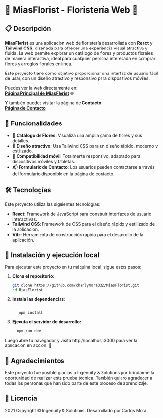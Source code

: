 # 💐 MiasFlorist - Floristería Web 🌷

## 📋 Descripción

**MiasFlorist** es una aplicación web de floristería desarrollada con **React** y **Tailwind CSS**, diseñada para ofrecer una experiencia visual atractiva y fluida. La web permite explorar un catálogo de flores y productos florales de manera interactiva, ideal para cualquier persona interesada en comprar flores y arreglos florales en línea.

Este proyecto tiene como objetivo proporcionar una interfaz de usuario fácil de usar, con un diseño atractivo y responsivo para dispositivos móviles.

Puedes ver la web directamente en:  
[**Página Principal de MiasFlorist**](https://charlymora332.github.io/MiasFlorist/) 🌐

Y también puedes visitar la página de **Contacto**:  
[**Página de Contacto**](https://charlymora332.github.io/MiasFlorist/Contact)

## 🚀 Funcionalidades

- 💐 **Catálogo de Flores**: Visualiza una amplia gama de flores y sus detalles.
- 🎨 **Diseño atractivo**: Usa Tailwind CSS para un diseño rápido, moderno y estilizado.
- 📱 **Compatibilidad móvil**: Totalmente responsivo, adaptado para dispositivos móviles y tabletas.
- 📬 **Formulario de Contacto**: Los usuarios pueden contactarse a través del formulario disponible en la página de contacto.

## 🛠️ Tecnologías

Este proyecto utiliza las siguientes tecnologías:

- **React**: Framework de JavaScript para construir interfaces de usuario interactivas.
- **Tailwind CSS**: Framework de CSS para el diseño rápido y estilizado de la aplicación.
- **Vite**: Herramienta de construcción rápida para el desarrollo de la aplicación.

## 🔧 Instalación y ejecución local

Para ejecutar este proyecto en tu máquina local, sigue estos pasos:

1. **Clona el repositorio**:

   ```bash
   git clone https://github.com/charlymora332/MiasFlorist.git
   cd MiasFlorist
2. **Instala las dependencias**:

     ```bash

        npm install

     ```
3. **Ejecuta el servidor de desarrollo:**
     ```bash
       npm run dev
      ```
Luego abre tu navegador y visita http://localhost:3000 para ver la aplicación en acción. 🚀

## 🤝 Agradecimientos
Este proyecto fue posible gracias a Ingenuity & Solutions por brindarme la oportunidad de realizar esta prueba técnica. También quiero agradecer a todas las personas que han sido parte de este proceso de aprendizaje.

## 📢 Licencia
2021 Copyright © Ingenuity & Solutions.
Desarrollado por Carlos Mora.